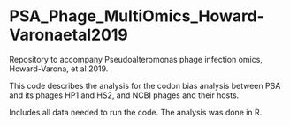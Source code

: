 # PSA_Phage_MultiOmics_Howard-Varonaetal2019
Repository to accompany Pseudoalteromonas phage infection omics, Howard-Varona, et al 2019.

This code describes the analysis for the codon bias analysis between PSA and its phages HP1 and HS2, and NCBI phages and their hosts. 

Includes all data needed to run the code. The analysis was done in R. 

